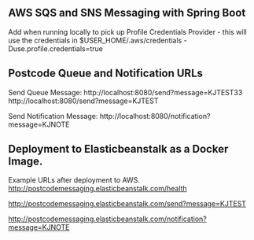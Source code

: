 AWS SQS and SNS Messaging with Spring Boot
------------------------------------------

Add when running locally to pick up Profile Credentials Provider - this will use the credentials in $USER_HOME/.aws/credentials
-Duse.profile.credentials=true

Postcode Queue and Notification URLs
------------------------------------
Send Queue Message:
http://localhost:8080/send?message=KJTEST33
http://localhost:8080/send?message=KJTEST

Send Notification Message:
http://localhost:8080/notification?message=KJNOTE

Deployment to Elasticbeanstalk as a Docker Image.
-------------------------------------------------

Example URLs after deployment to AWS.
http://postcodemessaging.elasticbeanstalk.com/health

http://postcodemessaging.elasticbeanstalk.com/send?message=KJTEST

http://postcodemessaging.elasticbeanstalk.com/notification?message=KJNOTE
